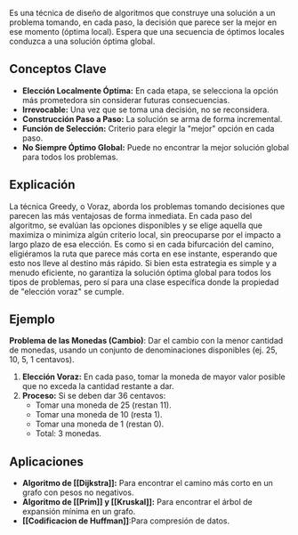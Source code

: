 Es una técnica de diseño de algoritmos que construye una solución a un problema tomando, en cada paso, la decisión que parece ser la mejor en ese momento (óptima local). Espera que una secuencia de óptimos locales conduzca a una solución óptima global.

## Conceptos Clave
*   **Elección Localmente Óptima:** En cada etapa, se selecciona la opción más prometedora sin considerar futuras consecuencias.
*   **Irrevocable:** Una vez que se toma una decisión, no se reconsidera.
*   **Construcción Paso a Paso:** La solución se arma de forma incremental.
*   **Función de Selección:** Criterio para elegir la "mejor" opción en cada paso.
*   **No Siempre Óptimo Global:** Puede no encontrar la mejor solución global para todos los problemas.

## Explicación
La técnica Greedy, o Voraz, aborda los problemas tomando decisiones que parecen las más ventajosas de forma inmediata. En cada paso del algoritmo, se evalúan las opciones disponibles y se elige aquella que maximiza o minimiza algún criterio local, sin preocuparse por el impacto a largo plazo de esa elección. Es como si en cada bifurcación del camino, eligiéramos la ruta que parece más corta en ese instante, esperando que esto nos lleve al destino más rápido. Si bien esta estrategia es simple y a menudo eficiente, no garantiza la solución óptima global para todos los tipos de problemas, pero sí para una clase específica donde la propiedad de "elección voraz" se cumple.

## Ejemplo
**Problema de las Monedas (Cambio)**: Dar el cambio con la menor cantidad de monedas, usando un conjunto de denominaciones disponibles (ej. 25, 10, 5, 1 centavos).
1.  **Elección Voraz:** En cada paso, tomar la moneda de mayor valor posible que no exceda la cantidad restante a dar.
2.  **Proceso:** Si se deben dar 36 centavos:
    *   Tomar una moneda de 25 (restan 11).
    *   Tomar una moneda de 10 (resta 1).
    *   Tomar una moneda de 1 (restan 0).
    *   Total: 3 monedas.

## Aplicaciones
*   **Algoritmo de [[Dijkstra]]:** Para encontrar el camino más corto en un grafo con pesos no negativos.
*   **Algoritmo de [[Prim]] y [[Kruskal]]:** Para encontrar el árbol de expansión mínima en un grafo.
*   **[[Codificacion de Huffman]]**:Para compresión de datos.
